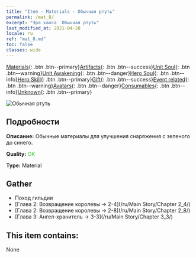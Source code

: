```yaml
---
title: "Item - Materials - Обычная ртуть"
permalink: /mat_8/
excerpt: "Эра хаоса  Обычная ртуть"
last_modified_at: 2021-04-28
locale: ru
ref: "mat_8.md"
toc: false
classes: wide
---
```

 [Materials](/ItemsRU/){: .btn .btn--primary}[Artifacts](/ItemsRU/Artifacts/){: .btn .btn--success}[Unit Soul](/ItemsRU/UnitSoul/){: .btn .btn--warning}[Unit Awakening](/ItemsRU/UnitAwakening/){: .btn .btn--danger}[Hero Soul](/ItemsRU/HeroSoul/){: .btn .btn--info}[Hero Skill](/ItemsRU/HeroSkill/){: .btn .btn--primary}[Gift](/ItemsRU/Gift/){: .btn .btn--success}[Event related](/ItemsRU/Events/){: .btn .btn--warning}[Avatars](/ItemsRU/Avatars/){: .btn .btn--danger}[Consumables](/ItemsRU/Consumables/){: .btn .btn--info}[Unknown](/ItemsRU/Unknown/){: .btn .btn--primary}

 ![Обычная ртуть](/images/t/i_cailiao_shuiyin1.png)

## Подробности
 **Описание:** Обычные материалы для улучшения снаряжения c зеленого до синего.

 **Quality:** <span style="color: #32CD32">OK</span>

 **Type:** Material

## Gather

*    Поход гильдии 
*    [Глава 2: Возвращение королевы -> 2-4](/ru/Main Story/Chapter 2_4/) 
*    [Глава 2: Возвращение королевы -> 2-8](/ru/Main Story/Chapter 2_8/) 
*    [Глава 3: Ангел-хранитель -> 3-3](/ru/Main Story/Chapter 3_3/) 

## This item contains:

  None

